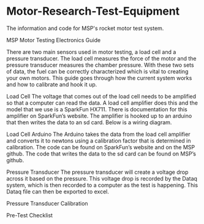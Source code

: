 # Motor-Research-Test-Equipment
The information and code for MSP's rocket motor test system.

MSP Motor Testing Electronics Guide

There are two main sensors used in motor testing, a load cell and a pressure transducer. The load cell measures the force of the motor and the pressure transducer measures the chamber pressure. With these two sets of data, the fuel can be correctly characterized which is vital to creating your own motors. This guide goes through how the current system works and how to calibrate and hook it up.

Load Cell
The voltage that comes out of the load cell needs to be amplified so that a computer can read the data. A load cell amplifier does this and the model that we use is a SparkFun HX711. There is documentation for this amplifier on SparkFun’s website. The amplifier is hooked up to an arduino that then writes the data to an sd card. Below is a wiring diagram.

Load Cell Arduino
The Arduino takes the data from the load cell amplifier and converts it to newtons using a calibration factor that is determined in calibration. The code can be found on SparkFun’s website and on the MSP github. The code that writes the data to the sd card can be found on MSP’s github.

Pressure Transducer
	The pressure transducer will create a voltage drop across it based on the pressure. This voltage drop is recorded by the Dataq system, which is then recorded to a computer as the test is happening. This Dataq file can then be exported to excel.

Pressure Transducer Calibration

Pre-Test Checklist
